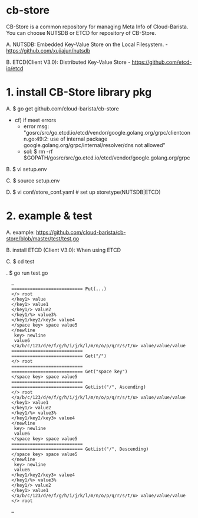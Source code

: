 # cb-store
CB-Store is a common repository for managing Meta Info of Cloud-Barista.
You can choose NUTSDB or ETCD for repository of CB-Store.

  A.	NUTSDB: Embedded Key-Value Store on the Local Filesystem.
      - https://github.com/xujiajun/nutsdb
  
  B.	ETCD(Client V3.0): Distributed Key-Value Store
      - https://github.com/etcd-io/etcd

# 1.	install CB-Store library pkg
  A.	$ go get github.com/cloud-barista/cb-store
  
  - cf) if meet errors
    - error msg: "gosrc/src/go.etcd.io/etcd/vendor/google.golang.org/grpc/clientconn.go:49:2: use of internal package google.golang.org/grpc/internal/resolver/dns not allowed"    
    - sol: $ rm -rf $GOPATH/gosrc/src/go.etcd.io/etcd/vendor/google.golang.org/grpc
   
  B.  $ vi setup.env
  
  C.  $ source setup.env
  
  D.  $ vi conf/store_conf.yaml # set up storetype(NUTSDB|ETCD)
  
# 2.	example & test
  A.  example: https://github.com/cloud-barista/cb-store/blob/master/test/test.go
  
  B. install ETCD (Client V3.0): When using ETCD
    
  C.	$ cd test  
    
  .	$ go run test.go 

      …
      =========================== Put(...)
      </> root
      </key1> value
      </key1> value1
      </key1/> value2
      </key1/%> value3%
      </key1/key2/key3> value4
      </space key> space value5
      </newline
       key> newline
       value6
      </a/b/c/123/d/e/f/g/h/i/j/k/l/m/n/o/p/q/r/s/t/u> value/value/value
      ===========================
      =========================== Get("/")
      </> root
      ===========================
      =========================== Get("space key")
      </space key> space value5
      ===========================
      =========================== GetList("/", Ascending)
      </> root
      </a/b/c/123/d/e/f/g/h/i/j/k/l/m/n/o/p/q/r/s/t/u> value/value/value
      </key1> value1
      </key1/> value2
      </key1/%> value3%
      </key1/key2/key3> value4
      </newline
       key> newline
       value6
      </space key> space value5
      ===========================
      =========================== GetList("/", Descending)
      </space key> space value5
      </newline
       key> newline
       value6
      </key1/key2/key3> value4
      </key1/%> value3%
      </key1/> value2
      </key1> value1
      </a/b/c/123/d/e/f/g/h/i/j/k/l/m/n/o/p/q/r/s/t/u> value/value/value
      </> root

      …
